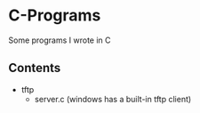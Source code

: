 # C-Programs
Some programs I wrote in C

## Contents
- tftp
   * server.c (windows has a built-in tftp client)
